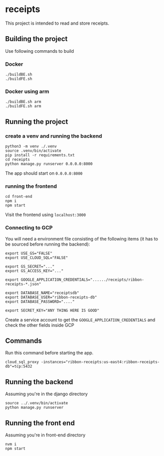 # receipts

This project is intended to read and store receipts.

## Building the project
Use following commands to build

### Docker
```
./buildBE.sh 
./buildFE.sh
```

### Docker using arm

```
./buildBE.sh arm
./buildFE.sh arm
```

## Running the project

### create a venv and running the backend
```
python3 -m venv ./.venv
source .venv/bin/activate
pip install -r requirements.txt
cd receipts
python manage.py runserver 0.0.0.0:8000
```

The app should start on `0.0.0.0:8000`

### running the frontend
```
cd front-end
npm i
npm start
```

Visit the frontend using `localhost:3000`

### Connecting to GCP

You will need a environment file consisting of the following items (it has to be sourced before running the backend):
```
export USE_GS="FALSE"
export USE_CLOUD_SQL="FALSE"

export GS_SECRET="..."
export GS_ACCESS_KEY="..."

export GOOGLE_APPLICATION_CREDENTIALS="....../receipts/ribbon-receipts-*.json"

export DATABASE_NAME="receiptsdb"
export DATABASE_USER="ribbon-receipts-db"
export DATABASE_PASSWORD="...."

export SECRET_KEY="ANY THING HERE IS GOOD"
```

Create a service account to get the `GOOGLE_APPLICATION_CREDENTIALS` and check the other fields inside GCP

## Commands
Run this command before starting the app.

```
cloud_sql_proxy -instances="ribbon-receipts:us-east4:ribbon-receipts-db"=tcp:5432
```

## Running the backend
Assuming you're in the django directory
```
source ../.venv/bin/activate
python manage.py runserver
```

## Running the front end
Assuming you're in front-end directory
```
nvm i
npm start
```
